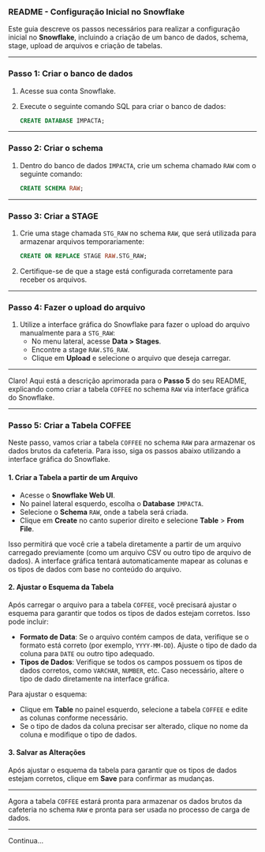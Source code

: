 ### README - Configuração Inicial no Snowflake

Este guia descreve os passos necessários para realizar a configuração inicial no **Snowflake**, incluindo a criação de um banco de dados, schema, stage, upload de arquivos e criação de tabelas.

---

### **Passo 1: Criar o banco de dados**
1. Acesse sua conta Snowflake.
2. Execute o seguinte comando SQL para criar o banco de dados:

   ```sql
   CREATE DATABASE IMPACTA;
   ```

---

### **Passo 2: Criar o schema**
1. Dentro do banco de dados `IMPACTA`, crie um schema chamado `RAW` com o seguinte comando:

   ```sql
   CREATE SCHEMA RAW;
   ```

---

### **Passo 3: Criar a STAGE**
1. Crie uma stage chamada `STG_RAW` no schema `RAW`, que será utilizada para armazenar arquivos temporariamente:

   ```sql
   CREATE OR REPLACE STAGE RAW.STG_RAW;
   ```

2. Certifique-se de que a stage está configurada corretamente para receber os arquivos.

---

### **Passo 4: Fazer o upload do arquivo**
1. Utilize a interface gráfica do Snowflake para fazer o upload do arquivo manualmente para a `STG_RAW`:
   - No menu lateral, acesse **Data > Stages**.
   - Encontre a stage `RAW.STG_RAW`.
   - Clique em **Upload** e selecione o arquivo que deseja carregar.

---

Claro! Aqui está a descrição aprimorada para o **Passo 5** do seu README, explicando como criar a tabela `COFFEE` no schema `RAW` via interface gráfica do Snowflake.

---

### **Passo 5: Criar a Tabela COFFEE**

Neste passo, vamos criar a tabela `COFFEE` no schema `RAW` para armazenar os dados brutos da cafeteria. Para isso, siga os passos abaixo utilizando a interface gráfica do Snowflake.

#### 1. **Criar a Tabela a partir de um Arquivo**
   - Acesse o **Snowflake Web UI**.
   - No painel lateral esquerdo, escolha o **Database** `IMPACTA`.
   - Selecione o **Schema** `RAW`, onde a tabela será criada.
   - Clique em **Create** no canto superior direito e selecione **Table** > **From File**.
   
   Isso permitirá que você crie a tabela diretamente a partir de um arquivo carregado previamente (como um arquivo CSV ou outro tipo de arquivo de dados). A interface gráfica tentará automaticamente mapear as colunas e os tipos de dados com base no conteúdo do arquivo.

#### 2. **Ajustar o Esquema da Tabela**
   Após carregar o arquivo para a tabela `COFFEE`, você precisará ajustar o esquema para garantir que todos os tipos de dados estejam corretos. Isso pode incluir:
   - **Formato de Data**: Se o arquivo contém campos de data, verifique se o formato está correto (por exemplo, `YYYY-MM-DD`). Ajuste o tipo de dado da coluna para `DATE` ou outro tipo adequado.
   - **Tipos de Dados**: Verifique se todos os campos possuem os tipos de dados corretos, como `VARCHAR`, `NUMBER`, etc. Caso necessário, altere o tipo de dado diretamente na interface gráfica.
   
   
   Para ajustar o esquema:
   - Clique em **Table** no painel esquerdo, selecione a tabela `COFFEE` e edite as colunas conforme necessário.
   - Se o tipo de dados da coluna precisar ser alterado, clique no nome da coluna e modifique o tipo de dados.

#### 3. **Salvar as Alterações**
   Após ajustar o esquema da tabela para garantir que os tipos de dados estejam corretos, clique em **Save** para confirmar as mudanças.

---

Agora a tabela `COFFEE` estará pronta para armazenar os dados brutos da cafeteria no schema `RAW` e pronta para ser usada no processo de carga de dados.

---

Continua...